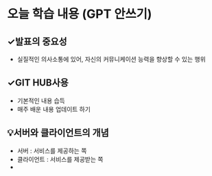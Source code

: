 # 오늘 학습 내용 (GPT 안쓰기)

## ✓발표의 중요성
  - 실질적인 의사소통에 있어, 자신의 커뮤니케이션 능력을 향상할 수 있는 행위

## ✓GIT HUB사용
  - 기본적인 내용 습득
  - 매주 배운 내용 업데이트 하기

## 💡서버와 클라이언트의 개념
  - 서버 : 서비스를 제공하는 쪽
  - 클라이언트 : 서비스를 제공받는 쪽
  - 
